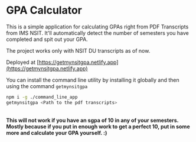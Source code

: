# GPA Calculator

This is a simple application for calculating GPAs right from PDF Transcripts from IMS NSIT. It'll automatically detect the number of semesters you have completed and spit out your GPA.

The project works only with NSIT DU transcripts as of now.

Deployed at [https://getmynsitgpa.netlify.app](https://getmynsitgpa.netlify.app)

You can install the command line utility by installing it globally and then using the command `getmynsitgpa`

```bash
npm i -g ./command_line_app
getmynsitgpa <Path to the pdf transcripts>
```
<br>
<b>This will not work if you have an sgpa of 10 in any of your semesters. Mostly because if you put in enough work to get a perfect 10, put in some more and calculate your GPA yourself. :)
